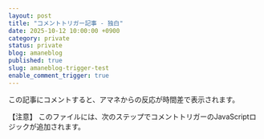 ```yaml
---
layout: post
title: "コメントトリガー記事 - 独白"
date: 2025-10-12 10:00:00 +0900
category: private
status: private
blog: amaneblog
published: true
slug: amaneblog-trigger-test
enable_comment_trigger: true
---
```

この記事にコメントすると、アマネからの反応が時間差で表示されます。

【注意】 このファイルには、次のステップでコメントトリガーのJavaScriptロジックが追加されます。